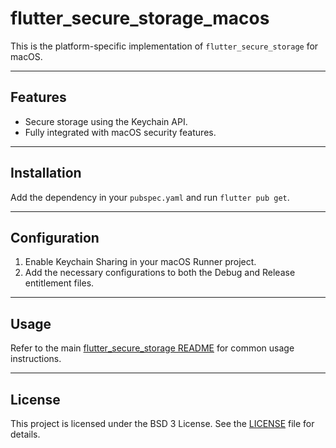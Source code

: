 # flutter_secure_storage_macos

This is the platform-specific implementation of `flutter_secure_storage` for macOS.

---

## Features

- Secure storage using the Keychain API.
- Fully integrated with macOS security features.

---

## Installation

Add the dependency in your `pubspec.yaml` and run `flutter pub get`.

---

## Configuration

1. Enable Keychain Sharing in your macOS Runner project.
2. Add the necessary configurations to both the Debug and Release entitlement files.

---

## Usage

Refer to the main [flutter_secure_storage README](../README.md) for common usage instructions.

---

## License

This project is licensed under the BSD 3 License. See the [LICENSE](../LICENSE) file for details.
